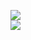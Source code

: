 [![](https://img.shields.io/badge/Made%20With-Github%20Spray-lightgrey.svg?style=for-the-badge&logo=github)](https://github.com/Annihil/github-spray#3988)  
[![](https://i.imgur.com/2DrTn0Z.gif)](https://github.com/Annihil/github-spray)